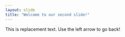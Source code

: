 ```yaml
---
layout: slide
title: "Welcome to our second slide!"
---
```

This is replacement text.
Use the left arrow to go back!
